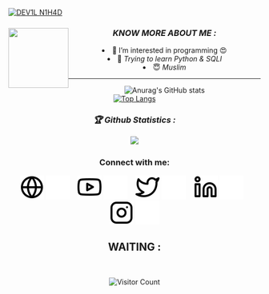 [![DEV1L N1H4D](https://readme-typing-svg.herokuapp.com?color=%2300FF00&size=30&lines=HEY!+I'M+DN+NIHAD)](https://github.com/dnnihad)
<center>
<img src="https://avatars.githubusercontent.com/u/101970745?s=400&u=31bc17fd099788443d23aa86ed0d8e2d25ffc557&v=4" class="spinner" width="120" height="120" align="left">



<h3><b><i>KNOW MORE ABOUT ME :</i></b></h3>
<li> 👀 I’m interested in programming 😍</i></li>
<li> 🐍 <i>Trying to learn Python & SQLI</i></li>
<li> 😇 <i>Muslim</i></li>



******************************************

![Anurag's GitHub stats](https://github-readme-stats.vercel.app/api?username=dnnihad&show_icons=true&theme=radical)
<br>
[![Top Langs](https://github-readme-stats.vercel.app/api/top-langs/?username=dnnihad&layout=compact)](https://github.com/dnnihad)
<br>
<h3><b><i>🏆 Github Statistics :</i></b></h3>
<a href="https://github.com/dnnihad"><img width=550 src="https://github-profile-trophy.vercel.app/?username=dnnihad&theme=dracula&no-frame=true&title=Followers,Stars,Commit,Repository,Issues"/></a>

### Connect with me:

[![website](./img/globe-light.svg)](http://dnnihad.ml#gh-light-mode-only)
[![website](./img/globe-dark.svg)](http://dnnihad.ml#gh-dark-mode-only)
&nbsp;&nbsp;
[![YouTube](./img/youtube-light.svg)](https://youtube.com/channel/UCv1GtosBojsbCxew6irw5HQ#gh-light-mode-only)
[![YouTube](./img/youtube-dark.svg)](https://youtube.com/channel/UCv1GtosBojsbCxew6irw5HQ#gh-dark-mode-only)
&nbsp;&nbsp;
[![Twitter](./img/twitter-light.svg)](https://twitter.com/dnnihad#gh-light-mode-only)
[![Twitter](./img/twitter-dark.svg)](https://twitter.com/dnnihad#gh-dark-mode-only)
&nbsp;&nbsp;
[![Linkedin](./img/linkedin-light.svg)](https://linkedin.com/in/dnnihad#gh-light-mode-only)
[![Linkedin](./img/linkedin-dark.svg)](https://linkedin.com/in/dnnihad#gh-dark-mode-only)
&nbsp;&nbsp;
[![Instagram](./img/instagram-light.svg)](https://instagram.com/dnnihad#gh-light-mode-only)
[![Instagram](./img/instagram-dark.svg)](https://instagram.com/dnnihad#gh-dark-mode-only)

## WAITING :

<br>

![Visitor Count](https://profile-counter.glitch.me/dnnihad/count.svg)

